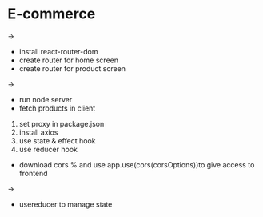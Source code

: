 # E-commerce
->
- install react-router-dom
- create router for home screen
- create router for product screen



->
- run node server
- fetch products in client
1. set proxy in package.json
2. install axios
3. use state & effect hook 
4. use reducer hook
 - download cors % and use app.use(cors(corsOptions))to give access to frontend
 
 
 
 
 ->
 - usereducer to manage state
 